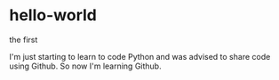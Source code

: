 # hello-world
the first

I'm just starting to learn to code Python and was advised to share code using Github. So now I'm learning Github.
